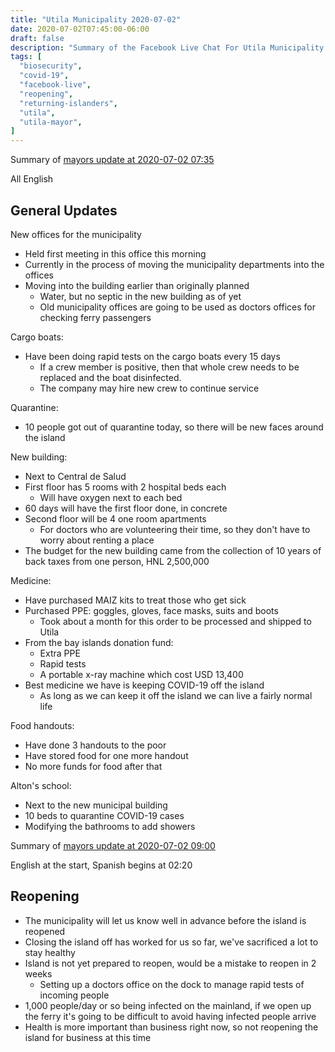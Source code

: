 ```yaml
---
title: "Utila Municipality 2020-07-02"
date: 2020-07-02T07:45:00-06:00
draft: false
description: "Summary of the Facebook Live Chat For Utila Municipality at 2020-07-02 07:45"
tags: [
  "biosecurity",
  "covid-19",
  "facebook-live",
  "reopening",
  "returning-islanders",
  "utila",
  "utila-mayor",
]
---
```


Summary of [mayors update at 2020-07-02
07:35](https://www.facebook.com/watch/live/?v=694736677982332)

All English

General Updates
---------------

New offices for the municipality
* Held first meeting in this office this morning
* Currently in the process of moving the municipality departments into the
  offices
* Moving into the building earlier than originally planned
  * Water, but no septic in the new building as of yet
  * Old municipality offices are going to be used as doctors offices for
    checking ferry passengers

Cargo boats:
* Have been doing rapid tests on the cargo boats every 15 days
  * If a crew member is positive, then that whole crew needs to be replaced and
    the boat disinfected.
  * The company may hire new crew to continue service

Quarantine:
* 10 people got out of quarantine today, so there will be new faces around the
  island

New building:
* Next to Central de Salud
* First floor has 5 rooms with 2 hospital beds each
  * Will have oxygen next to each bed
* 60 days will have the first floor done, in concrete
* Second floor will be 4 one room apartments
  * For doctors who are volunteering their time, so they don't have to worry
    about renting a place
* The budget for the new building came from the collection of 10 years of back
  taxes from one person, HNL 2,500,000

Medicine:
* Have purchased MAIZ kits to treat those who get sick
* Purchased PPE: goggles, gloves, face masks, suits and boots
  * Took about a month for this order to be processed and shipped to Utila
* From the bay islands donation fund:
  * Extra PPE
  * Rapid tests
  * A portable x-ray machine which cost USD 13,400
* Best medicine we have is keeping COVID-19 off the island
  * As long as we can keep it off the island we can live a fairly normal life

Food handouts:
* Have done 3 handouts to the poor
* Have stored food for one more handout
* No more funds for food after that

Alton's school:
* Next to the new municipal building
* 10 beds to quarantine COVID-19 cases
* Modifying the bathrooms to add showers

Summary of [mayors update at 2020-07-02
09:00](https://www.facebook.com/watch/live/?v=3487716021261667)

English at the start, Spanish begins at 02:20

Reopening
---------

* The municipality will let us know well in advance before the island is
  reopened
* Closing the island off has worked for us so far, we've sacrificed a lot to
  stay healthy
* Island is not yet prepared to reopen, would be a mistake to reopen in 2 weeks
  * Setting up a doctors office on the dock to manage rapid tests of incoming
    people
* 1,000 people/day or so being infected on the mainland, if we open up the
  ferry it's going to be difficult to avoid having infected people arrive
* Health is more important than business right now, so not reopening the
  island for business at this time

